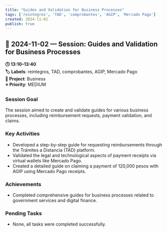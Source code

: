 ```yaml
---
title: "Guides and Validation for Business Processes"
tags: ['reintegros', 'TAD', 'comprobantes', 'AGIP', 'Mercado Pago']
created: 2024-11-02
publish: true
---
```


## 📅 2024-11-02 — Session: Guides and Validation for Business Processes

**🕒 13:10–13:40**  
**🏷️ Labels**: reintegros, TAD, comprobantes, AGIP, Mercado Pago  
**📂 Project**: Business  
**⭐ Priority**: MEDIUM  


### Session Goal
The session aimed to create and validate guides for various business processes, including reimbursement requests, payment validation, and claims.

### Key Activities
- Developed a step-by-step guide for requesting reimbursements through the Trámites a Distancia (TAD) platform.
- Validated the legal and technological aspects of payment receipts via virtual wallets like Mercado Pago.
- Created a detailed guide on claiming a payment of 120,000 pesos with AGIP using Mercado Pago receipts.

### Achievements
- Completed comprehensive guides for business processes related to government services and digital finance.

### Pending Tasks
- None, all tasks were completed successfully.
